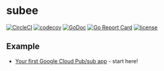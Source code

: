 # subee

[![CircleCI](https://circleci.com/gh/wantedly/subee/tree/master.svg?style=svg)](https://circleci.com/gh/wantedly/subee/tree/master)
[![codecov](https://codecov.io/gh/wantedly/subee/branch/master/graph/badge.svg)](https://codecov.io/gh/wantedly/subee)
[![GoDoc](https://godoc.org/github.com/wantedly/subee?status.svg)](https://godoc.org/github.com/wantedly/subee)
[![Go Report Card](https://goreportcard.com/badge/github.com/wantedly/subee)](https://goreportcard.com/report/github.com/wantedly/subee)
[![license](https://img.shields.io/github/license/wantedly/subee.svg)](./LICENSE)

## Example
* [Your first Google Cloud Pub/sub app](_examples/your-first-cloudpubsub-app/) - start here!
